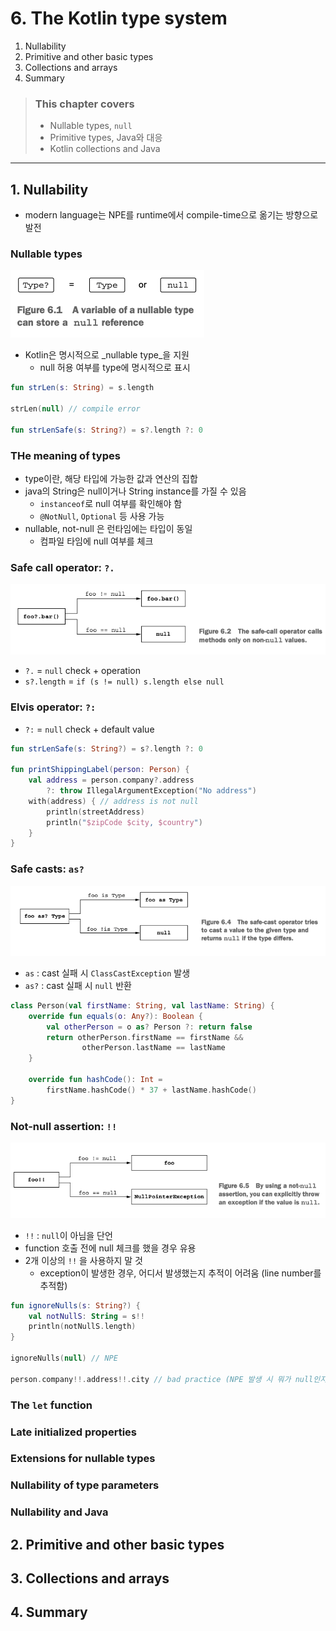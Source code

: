 # 6. The Kotlin type system

1. Nullability
2. Primitive and other basic types
3. Collections and arrays
4. Summary

> ### This chapter covers
>
> - Nullable types, `null`
> - Primitive types, Java와 대응
> - Kotlin collections and Java

---

## 1. Nullability

- modern language는 NPE를 runtime에서 compile-time으로 옮기는 방향으로 발전

### Nullable types

![img_18.png](img_18.png)

- Kotlin은 명시적으로 _nullable type_을 지원
    - null 허용 여부를 type에 명시적으로 표시

```kotlin
fun strLen(s: String) = s.length

strLen(null) // compile error

fun strLenSafe(s: String?) = s?.length ?: 0
```

### THe meaning of types

- type이란, 해당 타입에 가능한 값과 연산의 집합
- java의 String은 null이거나 String instance를 가질 수 있음
    - `instanceof`로 null 여부를 확인해야 함
    - `@NotNull`, `Optional` 등 사용 가능
- nullable, not-null 은 런타임에는 타입이 동일
    - 컴파일 타임에 null 여부를 체크

### Safe call operator: `?.`

![img_19.png](img_19.png)

- `?.` = `null` check + operation
- `s?.length` = `if (s != null) s.length else null`

### Elvis operator: `?:`

- `?:` = `null` check + default value

```kotlin
fun strLenSafe(s: String?) = s?.length ?: 0

fun printShippingLabel(person: Person) {
    val address = person.company?.address
        ?: throw IllegalArgumentException("No address")
    with(address) { // address is not null
        println(streetAddress)
        println("$zipCode $city, $country")
    }
}
```

### Safe casts: `as?`

![img_20.png](img_20.png)

- `as` : cast 실패 시 `ClassCastException` 발생
- `as?` : cast 실패 시 `null` 반환

```kotlin
class Person(val firstName: String, val lastName: String) {
    override fun equals(o: Any?): Boolean {
        val otherPerson = o as? Person ?: return false
        return otherPerson.firstName == firstName &&
                otherPerson.lastName == lastName
    }

    override fun hashCode(): Int =
        firstName.hashCode() * 37 + lastName.hashCode()
}
```

### Not-null assertion: `!!`

![img_21.png](img_21.png)

- `!!` : `null`이 아님을 단언
- function 호출 전에 null 체크를 했을 경우 유용
- 2개 이상의 `!!` 을 사용하지 말 것
    - exception이 발생한 경우, 어디서 발생했는지 추적이 어려움 (line number를 추적함)

```kotlin
fun ignoreNulls(s: String?) {
    val notNullS: String = s!!
    println(notNullS.length)
}

ignoreNulls(null) // NPE

person.company!!.address!!.city // bad practice (NPE 발생 시 뭐가 null인지 추적 어려움)
```

### The `let` function

### Late initialized properties

### Extensions for nullable types

### Nullability of type parameters

### Nullability and Java

## 2. Primitive and other basic types

## 3. Collections and arrays

## 4. Summary